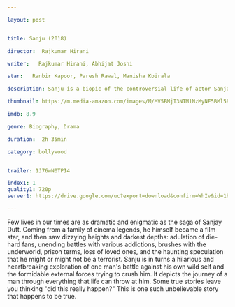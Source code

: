 ```yaml
---

layout: post


title: Sanju (2018)

director:  Rajkumar Hirani

writer:   Rajkumar Hirani, Abhijat Joshi

star:   Ranbir Kapoor, Paresh Rawal, Manisha Koirala

description: Sanju is a biopic of the controversial life of actor Sanjay Dutt- his film career, jail sentence and personal life.

thumbnail: https://m.media-amazon.com/images/M/MV5BMjI3NTM1NzMyNF5BMl5BanBnXkFtZTgwOTE4NTgzNTM@._V1_UY268_CR5,0,182,268_AL__QL50.jpg

imdb: 8.9

genre: Biography, Drama 

duration:  2h 35min

category: bollywood


trailer: 1J76wN0TPI4

index1: 1
quality1: 720p
server1: https://drive.google.com/uc?export=download&confirm=WhIv&id=1hPAiA_ASAltVOWEGXsgkT5WHMveTMcuN

---
```


Few lives in our times are as dramatic and enigmatic as the saga of Sanjay Dutt. Coming from a family of cinema legends, he himself became a film star, and then saw dizzying heights and darkest depths: adulation of die-hard fans, unending battles with various addictions, brushes with the underworld, prison terms, loss of loved ones, and the haunting speculation that he might or might not be a terrorist. Sanju is in turns a hilarious and heartbreaking exploration of one man's battle against his own wild self and the formidable external forces trying to crush him. It depicts the journey of a man through everything that life can throw at him. Some true stories leave you thinking "did this really happen?" This is one such unbelievable story that happens to be true.